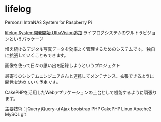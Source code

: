 # lifelog
Personal IntraNAS System for Raspberry Pi

<a href="http://pjfs.biz/wp/?p=86">lifelog System開発開始 UltraVision追加</a> ライフログシステムのウルトラビジョンというパッケージ

増え続けるデジタル写真データを効率よく管理するためのシステムです。
独自に拡張していくこともできます。

画像を使って日々の思い出を記録しようというプロジェクト

最寄りのシシテムエンジニアさんと連携してメンテナンス、拡張できるように
開発を進めていく予定です。

CakePHPを活用したWebアプリケーションの土台として機能するように頑張ります。

主要技術：jQuery jQuery-ui Ajax bootstrap PHP CakePHP Linux Apache2 MySQL git
